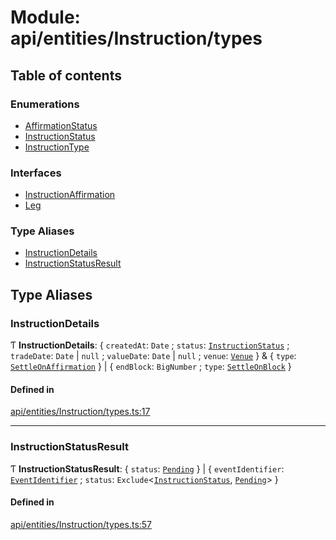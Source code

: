 # Module: api/entities/Instruction/types

## Table of contents

### Enumerations

- [AffirmationStatus](../wiki/api.entities.Instruction.types.AffirmationStatus)
- [InstructionStatus](../wiki/api.entities.Instruction.types.InstructionStatus)
- [InstructionType](../wiki/api.entities.Instruction.types.InstructionType)

### Interfaces

- [InstructionAffirmation](../wiki/api.entities.Instruction.types.InstructionAffirmation)
- [Leg](../wiki/api.entities.Instruction.types.Leg)

### Type Aliases

- [InstructionDetails](../wiki/api.entities.Instruction.types#instructiondetails)
- [InstructionStatusResult](../wiki/api.entities.Instruction.types#instructionstatusresult)

## Type Aliases

### InstructionDetails

Ƭ **InstructionDetails**: { `createdAt`: `Date` ; `status`: [`InstructionStatus`](../wiki/api.entities.Instruction.types.InstructionStatus) ; `tradeDate`: `Date` \| ``null`` ; `valueDate`: `Date` \| ``null`` ; `venue`: [`Venue`](../wiki/api.entities.Venue.Venue)  } & { `type`: [`SettleOnAffirmation`](../wiki/api.entities.Instruction.types.InstructionType#settleonaffirmation)  } \| { `endBlock`: `BigNumber` ; `type`: [`SettleOnBlock`](../wiki/api.entities.Instruction.types.InstructionType#settleonblock)  }

#### Defined in

[api/entities/Instruction/types.ts:17](https://github.com/PolymathNetwork/polymesh-sdk/blob/299ce247/src/api/entities/Instruction/types.ts#L17)

___

### InstructionStatusResult

Ƭ **InstructionStatusResult**: { `status`: [`Pending`](../wiki/api.entities.Instruction.types.InstructionStatus#pending)  } \| { `eventIdentifier`: [`EventIdentifier`](../wiki/types.EventIdentifier) ; `status`: `Exclude`<[`InstructionStatus`](../wiki/api.entities.Instruction.types.InstructionStatus), [`Pending`](../wiki/api.entities.Instruction.types.InstructionStatus#pending)\>  }

#### Defined in

[api/entities/Instruction/types.ts:57](https://github.com/PolymathNetwork/polymesh-sdk/blob/299ce247/src/api/entities/Instruction/types.ts#L57)
